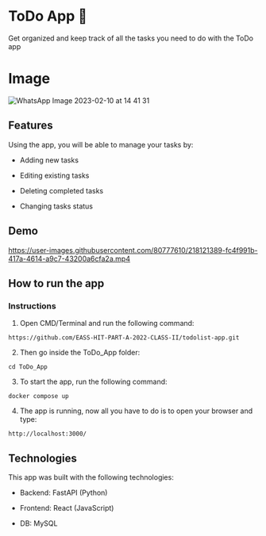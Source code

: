 # ToDo App :memo:

Get organized and keep track of all the tasks you need to do with the ToDo app

# Image

![WhatsApp Image 2023-02-10 at 14 41 31](https://user-images.githubusercontent.com/80777610/218121100-8c803f68-9457-4451-bdba-08b7c817ff30.jpeg)

## Features

Using the app, you will be able to manage your tasks by:

- Adding new tasks

- Editing existing tasks

- Deleting completed tasks

- Changing tasks status 

## Demo

https://user-images.githubusercontent.com/80777610/218121389-fc4f991b-417a-4614-a9c7-43200a6cfa2a.mp4

## How to run the app

### Instructions

1. Open CMD/Terminal and run the following command:

```
https://github.com/EASS-HIT-PART-A-2022-CLASS-II/todolist-app.git
```

2. Then go inside the ToDo_App folder:

```
cd ToDo_App
```

3. To start the app, run the following command:

```
docker compose up
```

4. The app is running, now all you have to do is to open your browser and type:

```
http://localhost:3000/
```

## Technologies

This app was built with the following technologies:

- Backend: FastAPI (Python)

- Frontend: React (JavaScript)

- DB: MySQL
